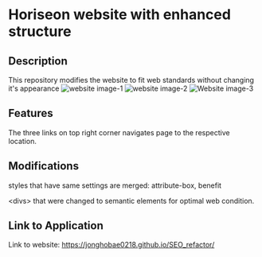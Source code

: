 # Horiseon website with enhanced structure

## Description
This repository modifies the website to fit web standards without changing it's appearance
![website image-1](<Screenshot 2024-05-23 at 8.44.09 PM.png>)
![website image-2](<Screenshot 2024-05-23 at 8.44.20 PM.png>) 
![Website image-3](<Screenshot 2024-05-23 at 8.55.51 PM.png>)

## Features
The three links on top right corner navigates page to the respective location.

## Modifications
styles that have same settings are merged: attribute-box, benefit 

\<divs> that were changed to semantic elements for optimal web condition.

## Link to Application
Link to website: https://jonghobae0218.github.io/SEO_refactor/

